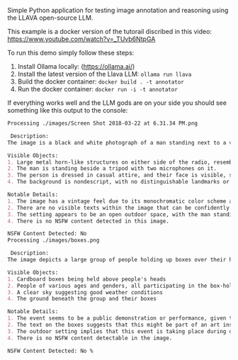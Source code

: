 Simple Python application for testing image annotation and reasoning using the LLAVA open-source LLM. 

This example is a docker version of the tutorail discribed in this video: https://www.youtube.com/watch?v=_TUvb6NtpGA

To run this demo simply follow these steps:

1. Install Ollama locally: (https://ollama.ai/)
2. Install the latest version of the Llava LLM: `ollama run llava`
3. Build the docker container: `docker build . -t annotator`
4. Run the docker container: `docker run -i -t annotator`

If everything works well and the LLM gods are on your side you should see something like this output to the console:


```markdown
Processing ./images/Screen Shot 2018-03-22 at 6.31.34 PM.png

 Description:
The image is a black and white photograph of a man standing next to a vintage radio device. He appears to be demonstrating the operation or features of the device, as suggested by his posture and attention towards the radio.

Visible Objects:
1. Large metal horn-like structures on either side of the radio, resembling speakers or sound amplifiers.
2. The man is standing beside a tripod with two microphones on it.
3. The person is dressed in casual attire, and their face is visible, showing them engaged with the device.
4. The background is nondescript, with no distinguishable landmarks or architecture, providing a focus on the radio equipment and the man.

Notable Details:
1. The image has a vintage feel due to its monochromatic color scheme and the style of the radio device.
2. There are no visible texts within the image that can be confidently read.
3. The setting appears to be an open outdoor space, with the man standing on what looks like a sandy surface.
4. There is no NSFW content detected in this image.

NSFW Content Detected: No 
Processing ./images/boxes.png

 Description:
The image depicts a large group of people holding up boxes over their heads. The boxes have cardboard on the bottom, and the text "THE BOXES OF CARDBOARD CITY" is visible on them. The people are standing close together in what appears to be an outdoor setting.

Visible Objects:
1. Cardboard boxes being held above people's heads
2. People of various ages and genders, all participating in the box-holding activity
3. A clear sky suggesting good weather conditions
4. The ground beneath the group and their boxes

Notable Details:
1. The event seems to be a public demonstration or performance, given the scale and the unified action of holding up boxes.
2. The text on the boxes suggests that this might be part of an art installation, publicity stunt, or awareness campaign related to "Cardboard City."
3. The outdoor setting implies that this event is taking place during daylight hours with ample natural light.
4. There is no NSFW content detectable in the image.

NSFW Content Detected: No %
```